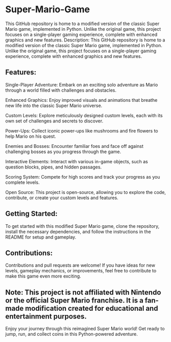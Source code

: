 # Super-Mario-Game
This GitHub repository is home to a modified version of the classic Super Mario game, implemented in Python. Unlike the original game, this project focuses on a single-player gaming experience, complete with enhanced graphics and new features.
Description:
This GitHub repository is home to a modified version of the classic Super Mario game, implemented in Python. Unlike the original game, this project focuses on a single-player gaming experience, complete with enhanced graphics and new features.

## Features:

Single-Player Adventure: Embark on an exciting solo adventure as Mario through a world filled with challenges and obstacles.

Enhanced Graphics: Enjoy improved visuals and animations that breathe new life into the classic Super Mario universe.

Custom Levels: Explore meticulously designed custom levels, each with its own set of challenges and secrets to discover.

Power-Ups: Collect iconic power-ups like mushrooms and fire flowers to help Mario on his quest.

Enemies and Bosses: Encounter familiar foes and face off against challenging bosses as you progress through the game.

Interactive Elements: Interact with various in-game objects, such as question blocks, pipes, and hidden passages.

Scoring System: Compete for high scores and track your progress as you complete levels.

Open Source: This project is open-source, allowing you to explore the code, contribute, or create your custom levels and features.

## Getting Started:
To get started with this modified Super Mario game, clone the repository, install the necessary dependencies, and follow the instructions in the README for setup and gameplay.

## Contributions:
Contributions and pull requests are welcome! If you have ideas for new levels, gameplay mechanics, or improvements, feel free to contribute to make this game even more exciting.

## Note: This project is not affiliated with Nintendo or the official Super Mario franchise. It is a fan-made modification created for educational and entertainment purposes.

Enjoy your journey through this reimagined Super Mario world! Get ready to jump, run, and collect coins in this Python-powered adventure.
